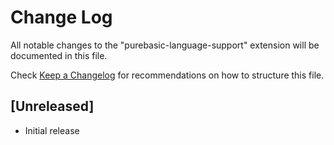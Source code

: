 # Change Log
All notable changes to the "purebasic-language-support" extension will be documented in this file.

Check [Keep a Changelog](http://keepachangelog.com/) for recommendations on how to structure this file.

## [Unreleased]
- Initial release